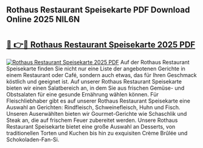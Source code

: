 ## Rothaus Restaurant Speisekarte PDF Download Online 2025 NlL6N

# <h2><a href="http://gc7gszx.nevu.top/?p=Rothaus+Restaurant+Speisekarte">🔗 👉🔴 Rothaus Restaurant Speisekarte 2025 PDF</a></h2>

[![Rothaus Restaurant Speisekarte 2025 PDF](https://i.imgur.com/dBaPXMq.png)](http://gc7gszx.nevu.top/?p=Rothaus+Restaurant+Speisekarte)
Auf der Rothaus Restaurant Speisekarte finden Sie nicht nur eine Liste der angebotenen Gerichte in einem Restaurant oder Café, sondern auch etwas, das für Ihren Geschmack köstlich und geeignet ist. Auf unserer Rothaus Restaurant Speisekarte bieten wir einen Salatbereich an, in dem Sie aus frischen Gemüse- und Obstsalaten für eine gesunde Ernährung wählen können. Für Fleischliebhaber gibt es auf unserer Rothaus Restaurant Speisekarte eine Auswahl an Gerichten: Rindfleisch, Schweinefleisch, Huhn und Fisch. Unseren Auserwählten bieten wir Gourmet-Gerichte wie Schaschlik und Steak an, die auf frischem Feuer zubereitet werden. Unsere Rothaus Restaurant Speisekarte bietet eine große Auswahl an Desserts, von traditionellen Torten und Kuchen bis hin zu exquisiten Crème Brûlée und Schokoladen-Fan-Si.
